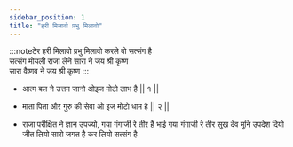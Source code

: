 ```yaml
---
sidebar_position: 1
title: "हरी मिलावो प्रभु मिलावो"
---
```


:::noteटेर
हरी मिलावो प्रभु मिलावो करले वो सत्संग है <br/>
सत्संग मोयली राजा लेने सारा ने जय श्री कृष्ण <br/>
सारा वैष्णव ने जय श्री कृष्ण
:::

- आत्म बल ने उत्तम जानो ओइज मोटो लाभ है || १ ||

- माता पिता और गुरु की सेवा ओ इज मोटो धाम है || २ ||

- राजा परीक्षित ने ज्ञान उपज्यो, गया गंगाजी रे तीर है
  भाई गया गंगाजी रे तीर सुख देव मुनि उपदेश दियो
  जीत लियो सारो जगत है कर लियो सत्संग है
